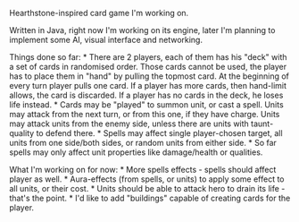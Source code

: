 Hearthstone-inspired card game I'm working on.

Written in Java, right now I'm working on its engine, later I'm planning to implement some AI, visual interface and networking.

Things done so far: 
	* There are 2 players, each of them has his "deck" with a set of cards in randomised order. Those cards cannot be used, the player has to place them in "hand" by pulling the topmost card. At the beginning of every turn player pulls one card. If a player has more cards, then hand-limit allows, the card is discarded. If a player has no cards in the deck, he loses life instead.
	* Cards may be "played" to summon unit, or cast a spell. Units may attack from the next turn, or from this one, if they have charge. Units may attack units from the enemy side, unless there are units with taunt-quality to defend there.
	* Spells may affect single player-chosen target, all units from one side/both sides, or random units from either side.
	* So far spells may only affect unit properties like damage/health or qualities. 

What I'm working on for now: 
	* More spells effects - spells should affect player as well.
	* Aura-effects (from spells, or units) to apply some effect to all units, or their cost.
	* Units should be able to attack hero to drain its life - that's the point.
	* I'd like to add "buildings" capable of creating cards for the player. 